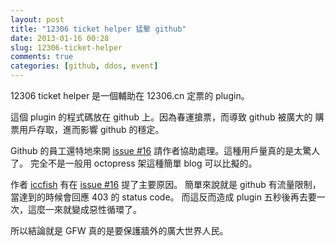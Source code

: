 ```yaml
---
layout: post
title: "12306 ticket helper 猛擊 github"
date: 2013-01-16 00:28
slug: 12306-ticket-helper
comments: true
categories: [github, ddos, event]
---
```


12306 ticket helper 是一個輔助在 12306.cn 定票的 plugin。

這個 plugin 的程式碼放在 github 上。因為春運搶票，而導致 github 被廣大的
購票用戶存取，進而影響 github 的穩定。

Github 的員工還特地來開 [issue #16][issue16] 請作者協助處理。這種用戶量真的是太驚人了。
完全不是一般用 octopress 架這種簡單 blog 可以比擬的。

<!--more-->

作者 [iccfish][iccfish] 有在 [issue #16][issue16] 提了主要原因。
簡單來說就是 github 有流量限制，當達到的時候會回應 403 的 status code。
而這反而造成 plugin 五秒後再去要一次，這麼一來就變成惡性循環了。

所以結論就是 GFW 真的是要保護牆外的廣大世界人民。

[iccfish]: https://github.com/iccfish
[issue16]: https://github.com/iccfish/12306_ticket_helper/issues/16


